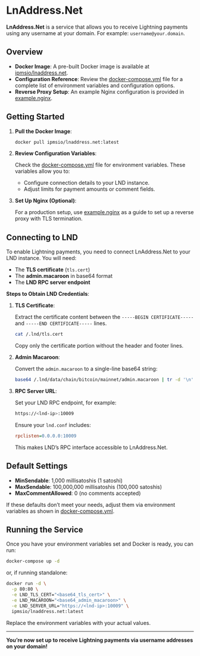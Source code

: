 # LnAddress.Net

**LnAddress.Net** is a service that allows you to receive Lightning payments using any username at your domain. For
example: `username@your.domain`.

## Overview

- **Docker Image**: A pre-built Docker image is available
  at [ipmsio/lnaddress.net](https://hub.docker.com/r/ipmsio/lnaddress.net).
- **Configuration Reference**: Review the [docker-compose.yml](docker-compose.yml) file for a complete list of
  environment variables and configuration options.
- **Reverse Proxy Setup**: An example Nginx configuration is provided in [example.nginx](example.nginx).

## Getting Started

1. **Pull the Docker Image**:

   ```bash
   docker pull ipmsio/lnaddress.net:latest
   ```

2. **Review Configuration Variables**:

   Check the [docker-compose.yml](docker-compose.yml) file for environment variables. These variables allow you to:

    - Configure connection details to your LND instance.
    - Adjust limits for payment amounts or comment fields.

3. **Set Up Nginx (Optional)**:

   For a production setup, use [example.nginx](example.nginx) as a guide to set up a reverse proxy with TLS termination.

## Connecting to LND

To enable Lightning payments, you need to connect LnAddress.Net to your LND instance. You will need:

- The **TLS certificate** (`tls.cert`)
- The **admin.macaroon** in base64 format
- The **LND RPC server endpoint**

**Steps to Obtain LND Credentials**:

1. **TLS Certificate**:

   Extract the certificate content between the `-----BEGIN CERTIFICATE-----` and `-----END CERTIFICATE-----` lines.

   ```bash
   cat /.lnd/tls.cert
   ```

   Copy only the certificate portion without the header and footer lines.

2. **Admin Macaroon**:

   Convert the `admin.macaroon` to a single-line base64 string:

   ```bash
   base64 /.lnd/data/chain/bitcoin/mainnet/admin.macaroon | tr -d '\n'
   ```

3. **RPC Server URL**:

   Set your LND RPC endpoint, for example:

   ```bash
   https://<lnd-ip>:10009 
   ```

   Ensure your `lnd.conf` includes:

   ```ini
   rpclisten=0.0.0.0:10009
   ```

   This makes LND’s RPC interface accessible to LnAddress.Net.

## Default Settings

- **MinSendable**: 1,000 millisatoshis (1 satoshi)
- **MaxSendable**: 100,000,000 millisatoshis (100,000 satoshis)
- **MaxCommentAllowed**: 0 (no comments accepted)

If these defaults don’t meet your needs, adjust them via environment variables as shown
in [docker-compose.yml](docker-compose.yml).

## Running the Service

Once you have your environment variables set and Docker is ready, you can run:

```bash
docker-compose up -d
```

or, if running standalone:

```bash
docker run -d \
  -p 80:80 \
  -e LND_TLS_CERT="<base64_tls_cert>" \
  -e LND_MACAROON="<base64_admin_macaroon>" \
  -e LND_SERVER_URL="https://<lnd-ip>:10009" \
  ipmsio/lnaddress.net:latest
```

Replace the environment variables with your actual values.

---

**You’re now set up to receive Lightning payments via username addresses on your domain!**
